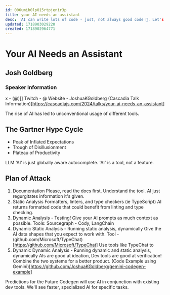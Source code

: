 ```yaml
---
id: 006umib0lp015rtpjenir3p
title: your-AI-needs-an-assistant
desc: 'AI can write lots of code - just, not always good code 😬. Let's see how our existing tests and tools can work alongside new AI fanciness to make the most productive dev cycles we've ever seen. 🚀'
updated: 1718903029220
created: 1718902964771
---
```

# Your AI Needs an Assistant
## Josh Goldberg

### Speaker Information
x - (@)[]
Twitch - @
Website - JoshuaKGoldberg
(Cascadia Talk Information)[https://cascadiajs.com/2024/talks/your-ai-needs-an-assistant]


The rise of AI has led to unconventional usage of different tools.

## The Gartner Hype Cycle
- Peak of Inflated Expectations
- Trough of Disillusionment
- Plateau of Productivity

LLM 'AI' is just globally aware autocomplete. 'AI' is a tool, not a feature.

## Plan of Attack
1. Documentation
Please, read the docs first. Understand the tool. AI just regurgitates information it's given.
2. Static Analysis
Formatters, linters, and type checkers (ie TypeScript)
AI returns formatted code that could benefit from linting and type checking.
3. Dynamic Analysis - Testing!
Give your AI prompts as much context as possible.
Tools: Sourcegraph - Cody, LangChain
4. Dynamic Static Analysis - Running static analysis, dynamically
Give the AI data shapes that you expect to work with.
Tool - (github.com/Microsoft/TypeChat)[https://github.com/Microsoft/TypeChat]
Use tools like TypeChat to 
5. Dynamic Dynamic Analysis - Running dynamic and static analysis, dynamically
AIs are good at ideation,
Dev tools are good at verification!
Combine the two systems for a better product.
(Code Example using Gemini)[https://github.com/JoshuaKGoldberg/gemini-codegen-example]

Predictions for the Future
Codegen will use AI in conjunction with existing dev tools. We'll see faster, specialized AI for specific tasks.